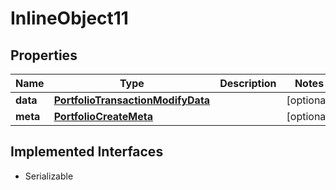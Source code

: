 

# InlineObject11


## Properties

Name | Type | Description | Notes
------------ | ------------- | ------------- | -------------
**data** | [**PortfolioTransactionModifyData**](PortfolioTransactionModifyData.md) |  |  [optional]
**meta** | [**PortfolioCreateMeta**](PortfolioCreateMeta.md) |  |  [optional]


## Implemented Interfaces

* Serializable


